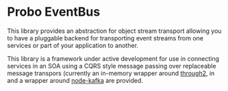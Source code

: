 # Probo EventBus

This library provides an abstraction for object stream transport
allowing you to have a pluggable backend for transporting event
streams from one services or part of your application to another.

This library is a framework under active development for use in
connecting services in an SOA using a CQRS style message
passing over replaceable message transpors (currently an in-memory
wrapper around [through2](http://npmjs.com/package/through2), in
and a wrapper around [node-kafka](http://npmjs.com/package/node-kafka)
are provided.